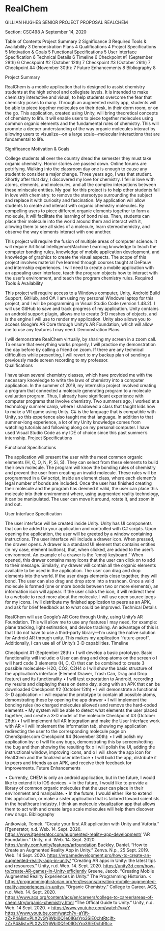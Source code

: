 # RealChem









GILLIAN HUGHES
SENIOR PROJECT PROPOSAL
REALCHEM

Section: CSC498 A
September 14, 2020











Table of Contents
Project Summary	2
Significance	3
Required Tools & Availability	3
Demonstration Plans	4
Qualifications	4
Project Specifications	5
Motivation & Goals	5
Functional Specifications	5
User Interface Specification	6
Technical Details	6
Timeline	6
Checkpoint #1 (September 28th)	6
Checkpoint #2 (October 12th)	7
Checkpoint #3 (October 26th)	7
Checkpoint #4 (November 30th):	7
Future Enhancements	8
Bibliography	8



Project Summary

RealChem is a mobile application that is designed to assist chemistry students at the high school and collegiate levels. It is intended to make chemistry 
interactive and visual, to help students overcome the fear that chemistry poses to many. Through an augmented reality app, students will be able to piece 
together molecules on their desk, in their dorm room, or on the go. This application, created using Unity, will bring theoretical concepts of chemistry to life. 
It will enable users to piece together molecules using common organic elements and the fundamental rules of chemistry. This will promote a deeper understanding 
of the way organic molecules interact by allowing users to visualize--on a large scale--molecular interactions that are fundamental to life. 

Significance
Motivation & Goals

College students all over the country dread the semester they must take organic chemistry. Horror stories are passed down. Online forums are petrifying. 
Walking into the classroom day one is enough to cause any student to consider a major change. Three years ago, I was that student. Shortly after that day, 
I discovered my love for chemistry. I fell in love with atoms, elements, and molecules, and all the complex interactions between these miniscule entities. 
My goal for this project is to help other students fall in love with chemistry: to remove the stereotype surrounding the subject and replace it with curiosity 
and fascination. My application will allow students to create and interact with organic chemistry molecules. By compelling users to piece different organic 
elements together to form a molecule, it will facilitate the learning of bond rules. Then, students can place their molecule into the world around them and 
interact with it, allowing them to see all sides of a molecule, learn stereochemistry, and observe the way elements interact with one another. 

This project will require the fusion of multiple areas of computer science. It will require Artificial Intelligence/Machine Learning knowledge to teach the 
computer bonding rules, knowledge of mobile application development, and knowledge of graphics to create the visual aspects. The scope of this project involves
material I’ve learned through courses taught at DePauw and internship experiences. I will need to create a mobile application with an appealing user interface,
teach the program objects how to interact with the user’s environment, and teach the program chemistry rules.
Required Tools & Availability

This project will require access to a Windows computer, Unity, Android Build Support, GitHub, and C#. I am using my personal Windows laptop for this project, 
and I will be programming in Visual Studio Code (version 1.48.2). I will use GitHub to save and track progress of my application. Unity contains an android 
support plugin, allows me to create 3-D meshes of objects, and is the engine I will use to render my application. Unity also allows you to access Google’s AR 
Core through Unity’s AR Foundation, which will allow me to use any features I may need.
Demonstration Plans

I will demonstrate RealChem virtually, by sharing my screen in a zoom call. To ensure that everything works properly, I will practice my demonstration the day 
before by calling a friend on zoom. If there are any technical difficulties while presenting, I will revert to my backup plan of sending a previously made screen
recording to my professor.  
Qualifications

I have taken several chemistry classes, which have provided me with the necessary knowledge to write the laws of chemistry into a computer application. In the 
summer of 2019, my internship project involved creating a program that connected a molecule generating program to a molecule evaluation program. Thus, I already 
have significant experience with computer programs that involve chemistry. Two summers ago, I worked at a technology summer camp, where I shadowed a class that taught
kids how to make a VR game using Unity. C# is the language that is compatible with Unity, so this experience also taught me that language. In addition to that 
summer-long experience, a lot of my Unity knowledge comes from watching tutorials and following along on my personal computer. I have used Visual Studio Code as
my IDE of choice since this past summer’s internship.
Project Specifications

Functional Specifications

The application will present the user with the most common organic elements (H, C, O, N, P, Si, S). They can select from these elements to build their own molecule.
The program will know the bonding rules of chemistry and prevent the user from creating an invalid molecule. These rules will be programmed in a C# script, inside an 
element class, where each element’s legal number of bonds are included. Once the user has finished creating their molecule and the program has deemed it valid, the user 
can place this molecule into their environment where, using augmented reality technology, it can be manipulated. The user can move it around, rotate it, and zoom in and out. 

User Interface Specification

The user interface will be created inside Unity. Unity has UI components that can be added to your application and controlled with C# scripts. Upon opening the 
application, the user will be greeted by a window containing instructions. The user interface will include a drawer icon. When pressed, the drawer opens. A drawer
is a standard UI element that contains entities (in my case, element buttons), that, when clicked, are added to the user’s environment. An example of a drawer is the
“emoji keyboard.” When opened, this drawer contains many icons that the user can click on to add to their message. Similarly, my drawer will contain all the organic 
elements available to be used in the application. The user can drag and drop elements into the world. If the user drags elements close together, they will bond. The 
user can also drag and drop atom into a trashcan. Once a valid molecule is formed (one or more bonds between two or more elements), an information icon will appear.
If the user clicks the icon, it will redirect them to a website to read more about the molecule. I will use open source jpegs for my icons. I will distribute my finished 
application to peers as an APK, and ask for brief feedback as to what could be improved.
Technical Details

RealChem will use Google’s AR Core through Unity, using Unity’s AR Foundation. This will allow me to use any features I may need, for example: plane tracking, 
light estimation, and device tracking. An advantage of this is that I do not have to use a third-party library—I’m using the native solution for Android AR through unity. 
This makes my application “future-proof”. Additionally, I can use all of Unity’s 3-D capabilities. 
Timeline

Checkpoint #1 (September 28th)
•	I will develop a basic prototype. Basic functionality will include: 
o	User can drag and drop atoms on the screen
o	I will hard code 3 elements (H, C, O) that can be combined to create 3 possible molecules- H2O, CO2, C2H4
o	I will show the basic structure of the application’s interface (Element Drawer, Trash Can, Drag and Drop feature) and its functionality
•	I will test exportation to Android, recording my results and displaying these on demo day, along with an APK that can be downloaded
Checkpoint #2 (October 12th)
•	I will demonstrate a functional 3- D application
•	I will expand the prototype to contain all possible atoms, demonstrating these by opening the app drawer
•	I will implement the bonding rules (no charged molecules allowed) and remove the hard-coded elements
•	My system will be able to detect what elements the user placed together, and create a 3-D model of the molecule
Checkpoint #3 (October 26th)
•	I will implement full AR Integration and make the User Interface work with AR 
•	I will implement the information tab, showing my application redirecting the user to the corresponding molecule page on ChemSpider.com
Checkpoint #4 (November 30th):
•	I will polish my application by:
o	I will fix any bugs, demonstrating this by screenshotting the bug and then showing the resulting fix
o	I will polish the UI, adding the instructional window, improving icons, and 
o	I will show the app icon for RealChem and the finalized user interface
•	I will build the app, distribute it to peers and friends as an APK, and receive their feedback for improvements.
Future Enhancements


•	Currently, CHEM is only an android application, but in the future, I would like to extend it to IOS devices.
•	In the future, I would like to provide a library of common organic molecules that the user can place in their environment and manipulate.
•	In the future, I would either like to extend this application, or make a sister application that is tailored toward scientists in the healthcare industry. 
I think an molecule visualization app that allows them to act with and create large scale molecules will help them discover new drugs.
Bibliography

Antkowiak, Tomek. “Create your first AR application with Unity and Vuforia.” ITgenerator, n.d. Web. 14. Sept. 2020. <https://www.itgenerator.com/augmented-reality-app-development/>
“AR Foundation.” Unity, n.d. Web. 14. Sept. 2020. <https://unity.com/unity/features/arfoundation>
Buckley, Daniel. “How to Create an Augmented Reality App in Unity.” Zenva. N.p., 25 Sept. 2019. Web. 14 Sept. 2020. https://vrgamedevelopment.pro/how-to-create-an-augmented-reality-app-in-unity/
“Creating AR apps in Unity: the latest tips and resources.” Unity, n.d. Web. 14. Sept. 2020. <https://unity3d.com/how-to/create-AR-games-in-Unity-efficiently>
Greene, Jacob. “Creating Mobile Augmented Reality Experiences in Unity.” The Programming Historian. < https://programminghistorian.org/en/lessons/creating-mobile-augmented-reality-experiences-in-unity>
“Organic Chemistry.” College to Career. ACS, n.d. Web. 14. Sept. 2020. <https://www.acs.org/content/acs/en/careers/college-to-career/areas-of-chemistry/organic-chemistry.html>
“The Offical Guide to Unity.” Unity, n.d. Web. 14 Sept. 2020. < https://www.youtube.com/watch?v=aY https://www.youtube.com/watch?v=aYjft-zZxP4&list=PLX2vGYjWbI0Q1e0IIGsYro3SiE0chtRtcjft-zZxP4&list=PLX2vGYjWbI0Q1e0IIGsYro3SiE0chtRtc>

